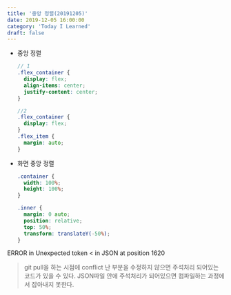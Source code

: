 ```yaml
---
title: '중앙 정렬(20191205)'
date: 2019-12-05 16:00:00
category: 'Today I Learned'
draft: false
---
```




- 중앙 정렬

  ```scss
  // 1
  .flex_container {
    display: flex;
    align-items: center;
    justify-content: center;
  }
  
  //2
  .flex_container {
    display: flex;
  }
  .flex_item {
    margin: auto;
  }
  ```



- 화면 중앙 정렬

  ```scss
  .container {
  	width: 100%;
  	height: 100%;
  }
  
  .inner {
  	margin: 0 auto;
  	position: relative;
  	top: 50%;
  	transform: translateY(-50%);
  }
  ```



ERROR in Unexpected token < in JSON at position 1620

> git pull을 하는 시점에 conflict 난 부분을 수정하지 않으면 주석처리 되어있는 코드가 있을 수 있다. JSON파일 안에 주석처리가 되어있으면 컴파일하는 과정에서 잡아내지 못한다.

